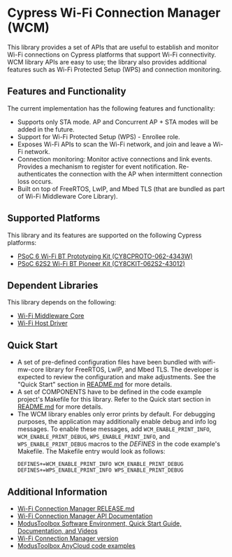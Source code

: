 # Cypress Wi-Fi Connection Manager (WCM)
This library provides a set of APIs that are useful to establish and monitor Wi-Fi connections on Cypress platforms that support Wi-Fi connectivity. WCM library APIs are easy to use; the library also provides additional features such as Wi-Fi Protected Setup (WPS) and connection monitoring.

## Features and Functionality
The current implementation has the following features and functionality:
* Supports only STA mode. AP and Concurrent AP + STA modes will be added in the future.
* Support for Wi-Fi Protected Setup (WPS) - Enrollee role.
* Exposes Wi-Fi APIs to scan the Wi-Fi network, and join and leave a Wi-Fi network.
* Connection monitoring: Monitor active connections and link events. Provides a mechanism to register for event notification. Re-authenticates the connection with the AP when intermittent connection loss occurs.
* Built on top of FreeRTOS, LwIP, and Mbed TLS (that are bundled as part of Wi-Fi Middleware Core Library).


## Supported Platforms
This library and its features are supported on the following Cypress platforms:
* [PSoC 6 Wi-Fi BT Prototyping Kit (CY8CPROTO-062-4343W)](https://www.cypress.com/documentation/development-kitsboards/psoc-6-wi-fi-bt-prototyping-kit-cy8cproto-062-4343w)
* [PSoC 62S2 Wi-Fi BT Pioneer Kit (CY8CKIT-062S2-43012)](https://www.cypress.com/documentation/development-kitsboards/psoc-62s2-wi-fi-bt-pioneer-kit-cy8ckit-062s2-43012)

## Dependent Libraries
This library depends on the following:
* [Wi-Fi Middleware Core](https://github.com/cypresssemiconductorco/wifi-mw-core)
* [Wi-Fi Host Driver](https://github.com/cypresssemiconductorco/wifi-host-driver)

## Quick Start
* A set of pre-defined configuration files have been bundled with wifi-mw-core library for FreeRTOS, LwIP, and Mbed TLS. The developer is expected to review the configuration and make adjustments. See the "Quick Start" section in [README.md](https://github.com/cypresssemiconductorco/wifi-mw-core/blob/master/README.md)
for more details.
* A set of COMPONENTS have to be defined in the code example project's Makefile for this library. Refer to the Quick start section in [README.md](https://github.com/cypresssemiconductorco/wifi-mw-core/blob/master/README.md) for more details.
* The WCM library enables only error prints by default. For debugging purposes, the application may additionally enable debug and info log messages. To enable these messages, add `WCM_ENABLE_PRINT_INFO`, `WCM_ENABLE_PRINT_DEBUG`, `WPS_ENABLE_PRINT_INFO`, and `WPS_ENABLE_PRINT_DEBUG` macros to the *DEFINES* in the code example's Makefile. The Makefile entry would look as follows:
  ```
  DEFINES+=WCM_ENABLE_PRINT_INFO WCM_ENABLE_PRINT_DEBUG
  DEFINES+=WPS_ENABLE_PRINT_INFO WPS_ENABLE_PRINT_DEBUG
  ```

## Additional Information
* [Wi-Fi Connection Manager RELEASE.md](./RELEASE.md)
* [Wi-Fi Connection Manager API Documentation](https://cypresssemiconductorco.github.io/wifi-connection-manager/api_reference_manual/html/index.html)
* [ModusToolbox Software Environment, Quick Start Guide, Documentation, and Videos](https://www.cypress.com/products/modustoolbox-software-environment)
* [Wi-Fi Connection Manager version](./version.txt)
* [ModusToolbox AnyCloud code examples](https://github.com/cypresssemiconductorco?q=mtb-example-anycloud%20NOT%20Deprecated)
